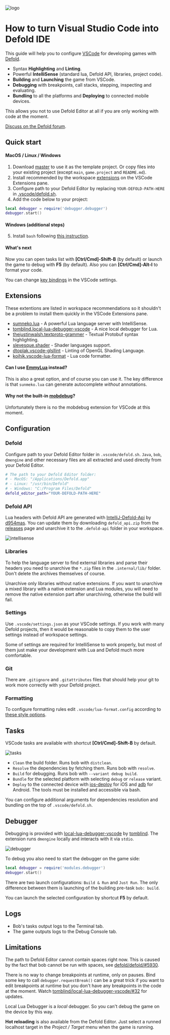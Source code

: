 ![logo](https://user-images.githubusercontent.com/4752473/133979748-853ff3d7-b9a5-4c66-ac3f-3a02416af7c2.png)

# How to turn Visual Studio Code into Defold IDE

This guide will help you to configure [VSCode](https://code.visualstudio.com/) for developing games with [Defold](https://defold.com/).

- Syntax **Highlighting** and **Linting**.
- Powerful **IntelliSense** (standard lua, Defold API, libraries, project code).
- **Building** and **Launching** the game from VSCode.
- **Debugging** with breakpoints, call stacks, stepping, inspecting and evaluating.
- **Bundling** to all the platforms and **Deploying** to connected mobile devices.

This allows you not to use Defold Editor at all if you are only working with code at the moment.

[Discuss on the Defold forum](https://forum.defold.com/t/guide-how-to-turn-vscode-into-defold-ide-with-debugger/68002).

## Quick start

#### MacOS / Linux / Windows

1. Download [master](https://github.com/astrochili/defold-vscode-guide/archive/refs/heads/master.zip) to use it as the template project. Or copy files into your existing project (except `main`, `game.project` and `README.md`).
3. Install recommended by the workspace [extensions](#extensions) on the VSCode Extensions pane.
4. Configure path to your Defold Editor by replacing `YOUR-DEFOLD-PATH-HERE` in [.vscode/defold.sh](.vscode/defold.sh#L11).
5. Add the code below to your project:

```lua
local debugger = require('debugger.debugger')
debugger.start()
```

#### Windows (additional steps)

5. Install `bash` following [this instruction](https://stackoverflow.com/a/50527994/6352765).

#### What's next

Now you can open tasks list with **[Ctrl/Cmd]-Shift-B** (by default) or launch the game to debug with **F5** (by default). Also you can **[Ctrl/Cmd]-Alt-I** to format your code.

You can change [key bindings](https://code.visualstudio.com/docs/getstarted/keybindings) in the VSCode settings.

## Extensions

These extentions are listed in workspace recommendations so it shouldn't be a problem to install them quickly in the VSCode Extensions pane.

- [sumneko.lua](https://marketplace.visualstudio.com/items?itemName=sumneko.lua) - A powerful Lua language server with IntelliSense.
- [tomblind.local-lua-debugger-vscode](https://marketplace.visualstudio.com/items?itemName=tomblind.local-lua-debugger-vscode) - A nice local debugger for Lua.
- [thejustinwalsh.textproto-grammer](https://marketplace.visualstudio.com/items?itemName=thejustinwalsh.textproto-grammer) - Textual Protobuf syntax highlighting.
- [slevesque.shader](https://marketplace.visualstudio.com/items?itemName=slevesque.shader) - Shader languages support.
- [dtoplak.vscode-glsllint](https://marketplace.visualstudio.com/items?itemName=dtoplak.vscode-glsllint) - Linting of OpenGL Shading Language.
- [koihik.vscode-lua-format](https://marketplace.visualstudio.com/items?itemName=Koihik.vscode-lua-format) - Lua code formatter.

#### Can I use [EmmyLua](https://github.com/EmmyLua/VSCode-EmmyLua) instead?
This is also a great option, and of course you can use it. The key difference is that `sunmeko.lua` can generate autocomplete *without* annotations.

#### Why not the built-in [mobdebug](https://github.com/pkulchenko/MobDebug)?
Unfortunately there is no the mobdebug extension for VSCode at this moment.

## Configuration

### Defold

Configure path to your Defold Editor folder in `.vscode/defold.sh`. `Java`, `bob`, `dmengine` and other necessary files are all extracted and used directly from your Defold Editor.

```bash
# The path to your Defold Editor folder:
# - MacOS: "/Applications/Defold.app"
# - Linux: "/usr/bin/Defold"
# - Windows: "C:/Program Files/Defold"
defold_editor_path="YOUR-DEFOLD-PATH-HERE"
```

### Defold API

Lua headers with Defold API are generated with [IntelliJ-Defold-Api](https://github.com/d954mas/IntelliJ-Defold-Api) by [d954mas](https://github.com/d954mas). You can update them by downloading `defold_api.zip` from the [releases](https://github.com/d954mas/IntelliJ-Defold-Api/releases) page and unarchive it to the `.defold-api` folder in your workspace.

![intellisense](https://user-images.githubusercontent.com/4752473/113480000-ca02fd00-949a-11eb-9194-f4e546faef93.gif)

### Libraries

To help the language server to find external libraries and parse their headers you need to unarchive the `*.zip` files in the `.internal/lib/` folder. Don't delete the archives themselves of course.

Unarchive only libraries without native extensions. If you want to unarchive a mixed library with a native extension and Lua modules, you will need to remove the native extension part after unarchiving, otherwise the build will fail.

### Settings

Use `.vscode/settings.json` as your VSCode settings. If you work with many Defold projects, then it would be reasonable to copy them to the user settings instead of workspace settings.

Some of settings are required for IntelliSense to work properly, but most of them just make your development with Lua and Defold much more comfortable.

### Git

There are `.gitignore` and `.gitattributes` files that should help your git to work more correctly with your Defold project.

### Formatting

To configure formatting rules edit `.vscode/lua-format.config` according to [these style options](https://github.com/Koihik/LuaFormatter/blob/master/docs/Style-Config.md).

## Tasks

VSCode tasks are available with shortcut **[Ctrl/Cmd]-Shift-B** by default.

![tasks](https://user-images.githubusercontent.com/4752473/113480040-fcacf580-949a-11eb-8b8b-da39591373cb.gif)

- `Clean` the build folder. Runs bob with `distclean`.
- `Resolve` the dependencies by fetching them. Runs bob with `resolve`.
- `Build` for debugging. Runs bob with `--variant debug build`.
- `Bundle` for the selected platform with selecting `debug` or `release` variant.
- `Deploy` to the connected device with [ios-deploy](https://github.com/ios-control/ios-deploy) for iOS and [adb](https://developer.android.com/studio/command-line/adb) for Android. The tools must be installed and accessible via bash.

You can configure additional arguments for dependencies resolution and bundling on the top of `.vscode/defold.sh`.

## Debugger

Debugging is provided with [local-lua-debugger-vscode](https://marketplace.visualstudio.com/items?itemName=tomblind.local-lua-debugger-vscode) by [tomblind](https://github.com/tomblind). The extension runs `dmengine` locally and interacts with it via `stdio`.

![debugger](https://user-images.githubusercontent.com/4752473/113479667-0897b800-9499-11eb-91c3-00eee42e83f2.gif)

To debug you also need to start the debugger on the game side:

```lua
local debugger = require('modules.debugger')
debugger.start()
```

There are two launch configurations: `Build & Run` and `Just Run`. The only difference between them is launching of the building pre-task `bob: build`.

You can launch the selected configuration by shortcut **F5** by default.

## Logs

- Bob's tasks output logs to the Terminal tab.
- The game outputs logs to the Debug Console tab.

## Limitations

The path to Defold Editor cannot contain spaces right now. This is caused by the fact that bob cannot be run with spaces, see [defold/defold/#5930](https://github.com/defold/defold/issues/5930).

There is no way to change breakpoints at runtime, only on pauses. Bind some key to call `debugger.requestBreak()` can be a great trick if you want to edit breakpoints at runtime but you don't have any breakpoints in the code at the moment. Watch [tomblind/local-lua-debugger-vscode/#32](https://github.com/tomblind/local-lua-debugger-vscode/issues/32) for updates.

Local Lua Debugger is a *local* debugger. So you can't debug the game on the device by this way.

**Hot reloading** is also available from the Defold Editor. Just select a runned localhost target in the *Project / Target* menu when the game is running.

